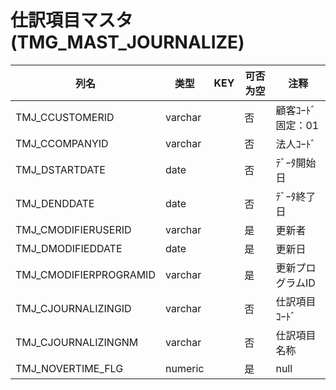 # 仕訳項目マスタ                                                     (TMG_MAST_JOURNALIZE)
| 列名   | 类型   | KEY  | 可否为空 | 注释   |
| ---- | ---- | ---- | ---- | ---- |
|TMJ_CCUSTOMERID|varchar||否|顧客ｺｰﾄﾞ                        固定：01                                                       |
|TMJ_CCOMPANYID|varchar||否|法人ｺｰﾄﾞ                                                                                    |
|TMJ_DSTARTDATE|date||否|ﾃﾞｰﾀ開始日                                                                                   |
|TMJ_DENDDATE|date||否|ﾃﾞｰﾀ終了日                                                                                   |
|TMJ_CMODIFIERUSERID|varchar||是|更新者                                                                                       |
|TMJ_DMODIFIEDDATE|date||是|更新日                                                                                       |
|TMJ_CMODIFIERPROGRAMID|varchar||是|更新プログラムID                                                                                 |
|TMJ_CJOURNALIZINGID|varchar||否|仕訳項目ｺｰﾄﾞ                                                                                  |
|TMJ_CJOURNALIZINGNM|varchar||否|仕訳項目名称                                                                                    |
|TMJ_NOVERTIME_FLG|numeric||是|null|
